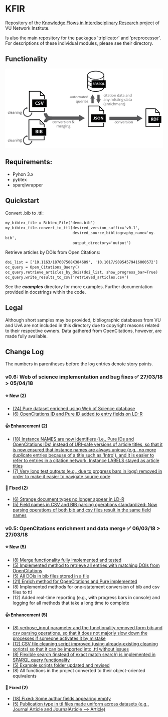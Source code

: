 # KFIR
Repository of the [Knowledge Flows in Interdisciplinary Research](http://www.networkinstitute.org/academy-assistants/academy-projects-17/#) project of VU Network Institute.

Is also the main repository for the packages 'triplicator' and 'preprocessor'. For descriptions of these individual modules, please see their directory. 
 
## Functionality 
![](KFIR_system_minimal.png)
## Requirements:
- Pyhon 3.x
- pybtex
- sparqlwrapper

## Quickstart
Convert .bib to .ttl:

    my_bibtex_file = Bibtex_File('demo.bib')
    my_bibtex_file.convert_to_ttl(desired_version_suffix='v0.1', 
                                  desired_source_bibliography_name='my-bib',
                                  output_directory='output')

Retrieve articles by DOIs from Open Citations:

    doi_list = ['10.1163/187607508X384689', '10.1017/S0954579416000572']
    oc_query = Open_Citations_Query()
    oc_query.retrieve_articles_by_dois(doi_list, show_progress_bar=True)
    oc_query.write_results_to_csv('retrieved_articles.csv')


See the ***examples*** directory for more examples.
Further documentation provided in docstrings within the code.

## Legal
Although short samples may be provided, bibliographic databases from VU and UvA are not included in this directory due to copyright reasons related to their respective owners. Data gathered from OpenCitations, however, are made fully available.


## Change Log
The numbers in parentheses before the log entries denote story points.


### v0.6: Web of science implementation and bug fixes ✅ 27/03/18 > 05/04/18

#### ⭐ New (2)
- [(24) Pure dataset enriched using Web of Science database](https://trello.com/c/k0H98Dsz/39-24-pure-dataset-enriched-using-web-of-science-database-16)
- [(6) OpenCitations ID and Pure ID added to entry fields on LD-R](https://trello.com/c/wiALKmqp/33-6-opencitations-id-and-pure-id-added-to-entry-fields-on-ld-r-2)


#### 👍 Enhancement (2)
- [(18) Instance NAMES are now identifiers (i.e., Pure IDs and OpenCitations IDs) instead of URI-safe versions of article titles, so that it is now ensured that instance names are always unique (e.g., no more duplicate entries because of a title such as 'Intro'), and it is easier to refer to entries in a citation network. Instance LABELS stayed as article titles](https://trello.com/c/Mnx51k5X/31-18-instance-names-are-now-identifiers-ie-pure-ids-and-opencitations-ids-instead-of-uri-safe-versions-of-article-titles-so-that-i)
- [(7) Very long test outputs (e.g., due to progress bars in logs) removed in order to make it easier to navigate source code](https://trello.com/c/Vg6XeuJZ/10-7-very-long-test-outputs-eg-due-to-progress-bars-in-logs-removed-in-order-to-make-it-easier-to-navigate-source-code)


#### 🐛 Fixed (2)
- [(6) Strange document types no longer appear in LD-R](https://trello.com/c/NwtnAwYG/29-6-strange-document-types-no-longer-appear-in-ld-r-1)
- [(5) Field names in CSV and BIB parsing operations standardized: Now parsing operations of both bib and csv files result in the same field names](https://trello.com/c/3sWBIuHX/36-5-field-names-in-csv-and-bib-parsing-operations-standardized-now-parsing-operations-of-both-bib-and-csv-files-result-in-the-same)


### v0.5: OpenCitations enrichment and data merge ✅ 06/03/18 > 27/03/18

#### ⭐ New (5)
- [(8) Merge functionality fully implemented and tested](https://trello.com/c/NNy94TYB/30-8-merge-functionality-fully-implemented-and-tested)
- [(5) Implemented method to retrieve all entries with matching DOIs from OpenCitations](https://trello.com/c/h36euAFO/21-5-implemented-method-to-retrieve-all-entries-with-matching-dois-from-opencitations)
- [(5) All DOIs in bib files stored in a file](https://trello.com/c/Pl5QUor5/20-5-all-dois-in-bib-files-stored-in-a-file)
- [(21) Enrich method for OpenCitations and Pure implemented](https://trello.com/c/5darswd8/7-21-enrich-method-for-opencitations-and-pure-implemented)
- (8) Implemented methods for one-statement conversion of bib and csv files to ttl  
- (12) Added real-time reporting (e.g., with progress bars in console) and logging for all methods that take a long time to complete 

#### 👍 Enhancement (5)
- [(8) verbose_input parameter and the functionality removed form bib and csv parsing operations, so that it does not majorly slow down the processes if someone activates it by mistake](https://trello.com/c/AyD0pV06/27-8-verboseinput-parameter-and-the-functionality-removed-form-bib-and-csv-parsing-operations-so-that-it-does-not-majorly-slow-down)
- [(12) CSV file cleaning script improved (using already-existing cleaning scripts) so that it can be imported into .ttl without issues](https://trello.com/c/2cAvX18e/28-12-csv-file-cleaning-script-improved-using-already-existing-cleaning-scripts-so-that-it-can-be-imported-into-ttl-without-issues)
- [(8) Flexible search (instead of exact match search) is implemented in SPARQL query functionality](https://trello.com/c/a3zzmaQC/23-8-flexible-search-instead-of-exact-match-search-is-implemented-in-sparql-query-functionality)
- [(5) Example scripts folder updated and revised](https://trello.com/c/l31402yK/26-5-example-scripts-folder-updated-and-revised)
- (8) All functions in the project converted to their object-oriented equivalents

#### 🐛 Fixed (2)
- [(18) Fixed: Some author fields appearing empty](https://trello.com/c/7fZvyiV8/4-18-fixed-some-author-fields-appearing-empty)
- [(5) Publication type in ttl files made uniform across datasets (e.g., Journal Article and JournalArticle --> Article)](https://trello.com/c/eOO0h9dS/2-5-publication-type-in-ttl-files-made-uniform-across-datasets-eg-journal-article-and-journalarticle-article)

